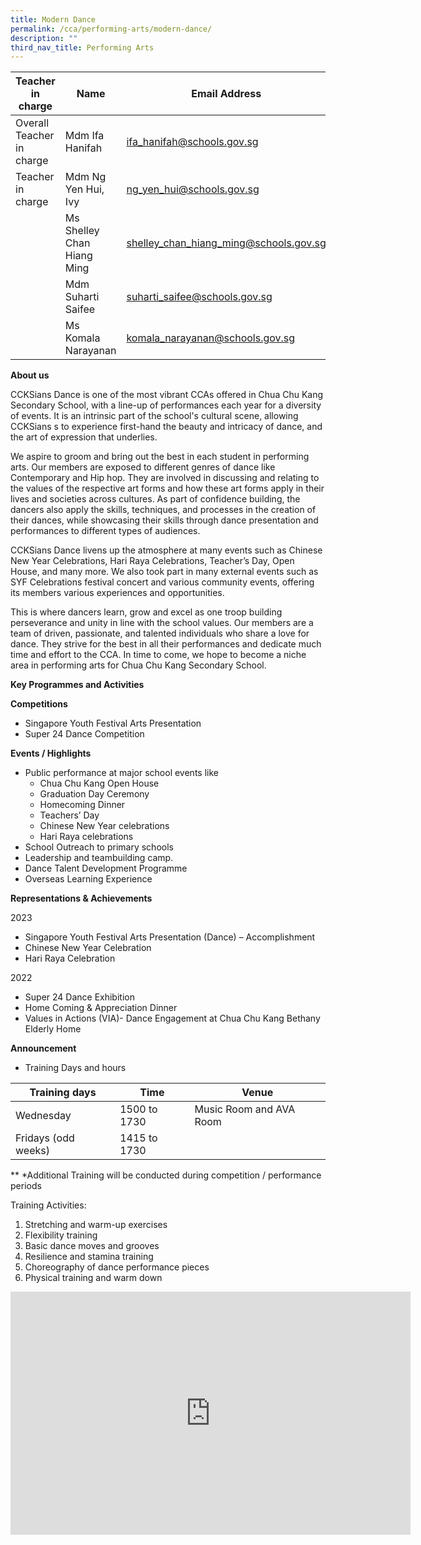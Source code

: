 ```yaml
---
title: Modern Dance
permalink: /cca/performing-arts/modern-dance/
description: ""
third_nav_title: Performing Arts
---
```

| Teacher in charge	| Name 	| Email Address 	|
|---	|---	|---	|
| Overall Teacher in charge	| Mdm Ifa Hanifah	| [ifa_hanifah@schools.gov.sg ](mailto:ifa_hanifah@schools.gov.sg )	|
| Teacher in charge	| Mdm Ng Yen Hui, Ivy	| [ng_yen_hui@schools.gov.sg](mailto:ng_yen_hui@schools.gov.sg)	|
| 	| Ms Shelley Chan Hiang Ming	| [shelley_chan_hiang_ming@schools.gov.sg](mailto:shelley_chan_hiang_ming@schools.gov.sg)	|
| 	| Mdm Suharti Saifee	| [suharti_saifee@schools.gov.sg](mailto:suharti_saifee@schools.gov.sg)	|
| 	| Ms Komala Narayanan	| [komala_narayanan@schools.gov.sg](mailto:komala_narayanan@schools.gov.sg)	|


**About us**

CCKSians Dance is one of the most vibrant CCAs offered in Chua Chu Kang Secondary School, with a line-up of performances each year for a diversity of events. It is an intrinsic part of the school's cultural scene, allowing CCKSians s to experience first-hand the beauty and intricacy of dance, and the art of expression that underlies.

We aspire to groom and bring out the best in each student in performing arts. Our members are exposed to different genres of dance like Contemporary and Hip hop. They are involved in discussing and relating to the values of the respective art forms and how these art forms apply in their lives and societies across cultures. As part of confidence building, the dancers also apply the skills, techniques, and processes in the creation of their dances, while showcasing their skills through dance presentation and performances to different types of audiences.

CCKSians Dance livens up the atmosphere at many events such as Chinese New Year Celebrations, Hari Raya Celebrations, Teacher’s Day, Open House, and many more. We also took part in many external events such as SYF Celebrations festival concert and various community events, offering its members various experiences and opportunities.

This is where dancers learn, grow and excel as one troop building perseverance and unity in line with the school values. Our members are a team of driven, passionate, and talented individuals who share a love for dance. They strive for the best in all their performances and dedicate much time and effort to the CCA. In time to come, we hope to become a niche area in performing arts for Chua Chu Kang Secondary School. 


**Key Programmes and Activities**

**Competitions**
* Singapore Youth Festival Arts Presentation
* Super 24 Dance Competition

**Events / Highlights**
* Public performance at major school events like
	* Chua Chu Kang Open House
	* Graduation Day Ceremony
	* Homecoming Dinner
	* Teachers’ Day
	* Chinese New Year celebrations
	* Hari Raya celebrations
* School Outreach to primary schools
* Leadership and teambuilding camp.
* Dance Talent Development Programme
* Overseas Learning Experience

**Representations &amp; Achievements**

2023
* Singapore Youth Festival Arts Presentation (Dance) – Accomplishment
* Chinese New Year Celebration
* Hari Raya Celebration

2022
* Super 24 Dance Exhibition
* Home Coming &amp; Appreciation Dinner 
* Values in Actions (VIA)- Dance Engagement at Chua Chu Kang Bethany Elderly Home




**Announcement** 

* Training Days and hours

|Training days	| Time	| Venue	|
|---	|---	|---	|
| Wednesday	| 1500 to 1730 | Music Room and AVA Room	|
| Fridays (odd weeks)	| 1415 to 1730	|	|

** *Additional Training will be conducted during competition / performance periods

Training Activities:
1.	Stretching and warm-up exercises
2.	Flexibility training
3.	Basic dance moves and grooves
4.	Resilience and stamina training
5.	Choreography of dance performance pieces
6.	Physical training and warm down


<iframe src="https://docs.google.com/presentation/d/e/2PACX-1vTeaMzoBZhCdD_tWR2WyefPmKPLsasys89-oolX1UM2-qwHHYa6SRnAAmQU46mmdQ/embed?start=true&amp;loop=true&amp;delayms=3000" frameborder="0" width="640" height="389" allowfullscreen="true"></iframe>
